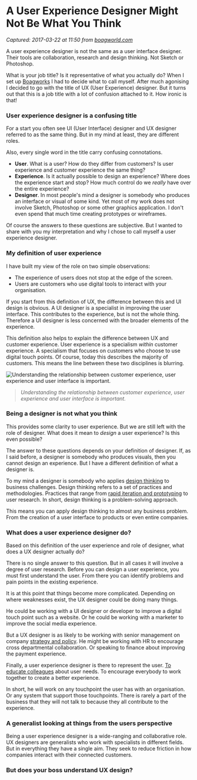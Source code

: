 # A User Experience Designer Might Not Be What You Think

_Captured: 2017-03-22 at 11:50 from [boagworld.com](https://boagworld.com/usability/user-experience-designer-might-not-think/)_

A user experience designer is not the same as a user interface designer. Their tools are collaboration, research and design thinking. Not Sketch or Photoshop.

What is your job title? Is it representative of what you actually do? When I set up [Boagworks](https://boagworld.com/boagworks/) I had to decide what to call myself. After much agonising I decided to go with the title of UX (User Experience) designer. But it turns out that this is a job title with a lot of confusion attached to it. How ironic is that!

### User experience designer is a confusing title

For a start you often see UI (User Interface) designer and UX designer referred to as the same thing. But in my mind at least, they are different roles.

Also, every single word in the title carry confusing connotations.

  * **User**. What is a user? How do they differ from customers? Is user experience and customer experience the same thing?
  * **Experience**. Is it actually possible to design an experience? Where does the experience start and stop? How much control do we _really_ have over the entire experience?
  * **Designer**. In most people's mind a designer is somebody who produces an interface or visual of some kind. Yet most of my work does not involve Sketch, Photoshop or some other graphics application. I don't even spend that much time creating prototypes or wireframes.

Of course the answers to these questions are subjective. But I wanted to share with you my interpretation and why I chose to call myself a user experience designer.

### My definition of user experience

I have built my view of the role on two simple observations:

  * The experience of users does not stop at the edge of the screen.
  * Users are customers who use digital tools to interact with your organisation.

If you start from this definition of UX, the difference between this and UI design is obvious. A UI designer is a specialist in improving the user interface. This contributes to the experience, but is not the whole thing. Therefore a UI designer is less concerned with the broader elements of the experience.

This definition also helps to explain the difference between UX and customer experience. User experience is a specialism _within_ customer experience. A specialism that focuses on customers who choose to use digital touch points. Of course, today this describes the majority of customers. This means the line between these two disciplines is blurring.

![Understanding the relationship between customer experience, user experience and user interface is important.](https://boagworld.com/wp-content/uploads/manual/CX-UX-UI.jpg?x75043)

> _Understanding the relationship between customer experience, user experience and user interface is important._

### Being a designer is not what you think

This provides some clarity to user experience. But we are still left with the role of designer. What does it mean to _design_ a user experience? Is this even possible?

The answer to these questions depends on your definition of designer. If, as I said before, a designer is somebody who produces visuals, then you cannot design an experience. But I have a different definition of what a designer is.

To my mind a designer is somebody who applies [design thinking](http://www.ideou.com/pages/design-thinking) to business challenges. Design thinking refers to a set of practices and methodologies. Practices that range from [rapid iteration and prototyping](https://boagworld.com/boagworks/strategy/prototyping/) to user research. In short, design thinking is a problem-solving approach.

This means you can apply design thinking to almost any business problem. From the creation of a user interface to products or even entire companies.

### What does a user experience designer do?

Based on this definition of the user experience and role of designer, what does a UX designer actually do?

There is no single answer to this question. But in all cases it will involve a degree of user research. Before you can design a user experience, you must first understand the user. From there you can identify problems and pain points in the existing experience.

It is at this point that things become more complicated. Depending on where weaknesses exist, the UX designer could be doing many things.

He could be working with a UI designer or developer to improve a digital touch point such as a website. Or he could be working with a marketer to improve the social media experience.

But a UX designer is as likely to be working with senior management on company [strategy and policy](https://boagworld.com/boagworks/strategy/). He might be working with HR to encourage cross departmental collaboration. Or speaking to finance about improving the payment experience.

Finally, a user experience designer is there to represent the user. [To educate colleagues](https://boagworld.com/boagworks/training) about user needs. To encourage everybody to work together to create a better experience.

In short, he will work on any touchpoint the user has with an organisation. Or any system that support those touchpoints. There is rarely a part of the business that they will not talk to because they all contribute to the experience.

### A generalist looking at things from the users perspective

Being a user experience designer is a wide-ranging and collaborative role. UX designers are generalists who work with specialists in different fields. But in everything they have a single aim. They seek to reduce friction in how companies interact with their connected customers.

### But does your boss understand UX design?
